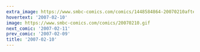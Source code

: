 ```yaml
---
extra_image: https://www.smbc-comics.com/comics/1448584864-20070210after.png
hovertext: '2007-02-10'
image: https://www.smbc-comics.com/comics/20070210.gif
next_comic: '2007-02-11'
prev_comic: '2007-02-09'
title: '2007-02-10'
---
```


